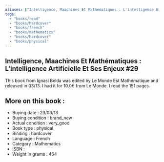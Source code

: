 ```yaml
---
aliases: ["Intelligence, Maachines Et Mathématiques : L'intelligence Artificielle Et Ses Enjeux #29"] 
tags: 
  - "books/read" 
  - "books/hardcover" 
  - "books/french"
  - "books/mathematics"
  - "books/hardcover"
  - "books/physical"
---
```



## Intelligence, Maachines Et Mathématiques : L'intelligence Artificielle Et Ses Enjeux #29
This book from Ignasi Belda was edited by Le Monde Est Mathématique and released in 03/13. I had it for 10.0€ from Le Monde. I read the 151 pages.

## More on this book :
- Buying date : 23/03/13
- Buying condition : brand_new
- Actual condition : very_good
- Book type : physical
- Binding : hardcover
- Language : French
- Category : Mathematics
- ISBN : 
- Weight in grams : 464
